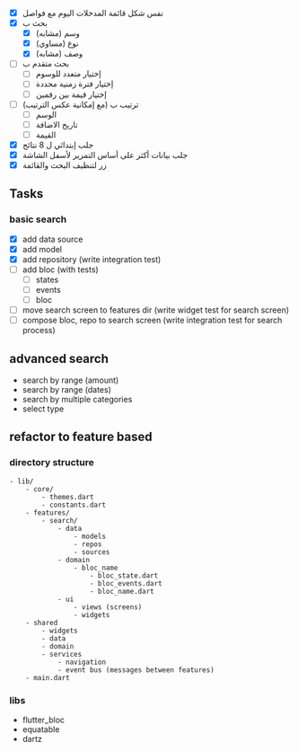 - [x] نفس شكل قائمة المدخلات اليوم مع فواصل
- [x] بحث ب
	- [x] وسم (مشابه)
	- [x] نوع (مساوي)
	- [x] وصف (مشابه)
- [ ] بحث متقدم ب
	- [ ] إختيار متعدد للوسوم
	- [ ] إختيار فترة زمنية محددة
	- [ ] إختيار قيمة بين رقمين
- [ ] ترتيب ب (مع إمكانية عكس الترتيب)
	- [ ] الوسم
	- [ ] تاريخ الاضافة
	- [ ] القيمة
- [x] جلب إبتدائي ل 8 نتائج
- [x] جلب بيانات أكثر على أساس التمرير لأسفل الشاشة
- [x] زر لتنظيف البحث والقائمة

## Tasks
### basic search
- [x] add data source
- [x] add model
- [x] add repository (write integration test)
- [ ] add bloc (with tests)
	- [ ] states
	- [ ] events
	- [ ] bloc
- [ ] move search screen to features dir (write widget test for search screen)
- [ ] compose bloc, repo to search screen (write integration test for search process)

## advanced search
- search by range (amount)
- search by range (dates)
- search by multiple categories
- select type

## refactor to feature based
### directory structure
	- lib/
		- core/
			- themes.dart
			- constants.dart
		- features/
			- search/
				- data
					- models
					- repos
					- sources
				- domain
					- bloc_name
						- bloc_state.dart
						- bloc_events.dart
						- bloc_name.dart
				- ui
					- views (screens)
					- widgets
		- shared
			- widgets
			- data
			- domain
			- services
				- navigation
				- event bus (messages between features)
		- main.dart

### libs
- flutter_bloc
- equatable
- dartz

